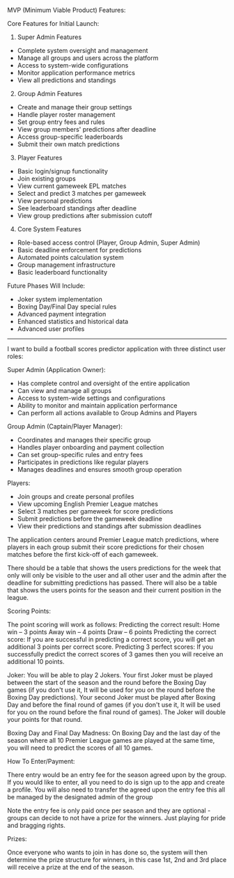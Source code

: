 MVP (Minimum Viable Product) Features:

Core Features for Initial Launch:

1. Super Admin Features

- Complete system oversight and management
- Manage all groups and users across the platform
- Access to system-wide configurations
- Monitor application performance metrics
- View all predictions and standings

2. Group Admin Features

- Create and manage their group settings
- Handle player roster management
- Set group entry fees and rules
- View group members' predictions after deadline
- Access group-specific leaderboards
- Submit their own match predictions

3. Player Features

- Basic login/signup functionality
- Join existing groups
- View current gameweek EPL matches
- Select and predict 3 matches per gameweek
- View personal predictions
- See leaderboard standings after deadline
- View group predictions after submission cutoff

4. Core System Features

- Role-based access control (Player, Group Admin, Super Admin)
- Basic deadline enforcement for predictions
- Automated points calculation system
- Group management infrastructure
- Basic leaderboard functionality

Future Phases Will Include:

- Joker system implementation
- Boxing Day/Final Day special rules
- Advanced payment integration
- Enhanced statistics and historical data
- Advanced user profiles

---

I want to build a football scores predictor application with three distinct user roles:

Super Admin (Application Owner):

- Has complete control and oversight of the entire application
- Can view and manage all groups
- Access to system-wide settings and configurations
- Ability to monitor and maintain application performance
- Can perform all actions available to Group Admins and Players

Group Admin (Captain/Player Manager):

- Coordinates and manages their specific group
- Handles player onboarding and payment collection
- Can set group-specific rules and entry fees
- Participates in predictions like regular players
- Manages deadlines and ensures smooth group operation

Players:

- Join groups and create personal profiles
- View upcoming English Premier League matches
- Select 3 matches per gameweek for score predictions
- Submit predictions before the gameweek deadline
- View their predictions and standings after submission deadlines

The application centers around Premier League match predictions, where players in each group submit their score predictions for their chosen matches before the first kick-off of each gameweek.

There should be a table that shows the users predictions for the week that only will only be visible to the user and all other user and the admin after the deadline for submitting predictions has passed. There will also be a table that shows the users points for the season and their current position in the league.

Scoring Points:

The point scoring will work as follows:
Predicting the correct result:
Home win – 3 points
Away win – 4 points
Draw – 6 points
Predicting the correct score:
If you are successful in predicting a correct score, you will get an additional 3 points per correct score.
Predicting 3 perfect scores:
If you successfully predict the correct scores of 3 games then you will receive an additional 10 points.

Joker:
You will be able to play 2 Jokers.
Your first Joker must be played between the start of the season and the round before the Boxing Day games (if you don't use it, It will be used for you on the round before the Boxing Day predictions).
Your second Joker must be played after Boxing Day and before the final round of games (if you don't use it, It will be used for you on the round before the final round of games).
The Joker will double your points for that round.

Boxing Day and Final Day Madness:
On Boxing Day and the last day of the season where all 10 Premier League games are played at the same time, you will need to predict the scores of all 10 games.

How To Enter/Payment:

There entry would be an entry fee for the season agreed upon by the group.
If you would like to enter, all you need to do is sign up to the app and create a profile.
You will also need to transfer the agreed upon the entry fee
this all be managed by the designated admin of the group

Note the entry fee is only paid once per season and they are optional - groups can decide to not have a prize for the winners. Just playing for pride and bragging rights.

Prizes:

Once everyone who wants to join in has done so, the system will then determine the prize structure for winners, in this case 1st, 2nd and 3rd place will receive a prize at the end of the season.
